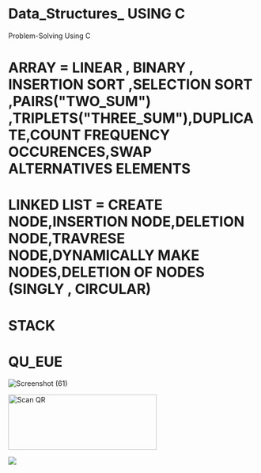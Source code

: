 # Data_Structures_ USING C 
Problem-Solving Using C
# ARRAY = LINEAR , BINARY , INSERTION SORT ,SELECTION SORT ,PAIRS("TWO_SUM") ,TRIPLETS("THREE_SUM"),DUPLICATE,COUNT FREQUENCY OCCURENCES,SWAP ALTERNATIVES ELEMENTS
# LINKED LIST = CREATE NODE,INSERTION NODE,DELETION NODE,TRAVRESE NODE,DYNAMICALLY MAKE NODES,DELETION OF NODES (SINGLY , CIRCULAR)
# STACK
# QU_EUE








 ![Screenshot (61)](https://github.com/Arkaaap/Data_Structures_/assets/99315231/429f6401-46f2-4018-a566-99145742c99b)




 <a href="https://raganork-network.vercel.app/"><img align="center" src="https://i.imgur.com/dzPTA6u.png" alt="Scan QR" height="112" width="300" /></a><br>

<a href="https://www.buymeacoffee.com/skl11"><img src="https://img.buymeacoffee.com/button-api/?text=Support this project&emoji=&slug=skl11&button_colour=FFDD00&font_colour=000000&font_family=Poppins&outline_colour=000000&coffee_colour=ffffff" /></a><br>
